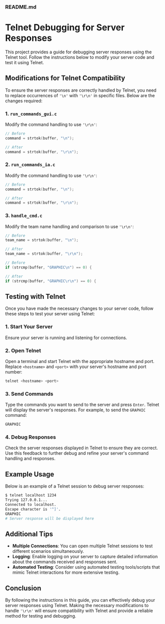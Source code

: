 ### README.md

# Telnet Debugging for Server Responses

This project provides a guide for debugging server responses using the Telnet tool. Follow the instructions below to modify your server code and test it using Telnet.

## Modifications for Telnet Compatibility

To ensure the server responses are correctly handled by Telnet, you need to replace occurrences of `'\n'` with `'\r\n'` in specific files. Below are the changes required:

### 1. `run_commands_gui.c`

Modify the command handling to use `'\r\n'`:

```c
// Before
command = strtok(buffer, "\n");

// After
command = strtok(buffer, "\r\n");
```

### 2. `run_commands_ia.c`

Modify the command handling to use `'\r\n'`:

```c
// Before
command = strtok(buffer, "\n");

// After
command = strtok(buffer, "\r\n");
```

### 3. `handle_cmd.c`

Modify the team name handling and comparison to use `'\r\n'`:

```c
// Before
team_name = strtok(buffer, "\n");

// After
team_name = strtok(buffer, "\r\n");

// Before
if (strcmp(buffer, "GRAPHIC\n") == 0) {

// After
if (strcmp(buffer, "GRAPHIC\r\n") == 0) {
```

## Testing with Telnet

Once you have made the necessary changes to your server code, follow these steps to test your server using Telnet:

### 1. Start Your Server

Ensure your server is running and listening for connections.

### 2. Open Telnet

Open a terminal and start Telnet with the appropriate hostname and port. Replace `<hostname>` and `<port>` with your server's hostname and port number:

```sh
telnet <hostname> <port>
```

### 3. Send Commands

Type the commands you want to send to the server and press `Enter`. Telnet will display the server's responses. For example, to send the `GRAPHIC` command:

```sh
GRAPHIC
```

### 4. Debug Responses

Check the server responses displayed in Telnet to ensure they are correct. Use this feedback to further debug and refine your server's command handling and responses.

## Example Usage

Below is an example of a Telnet session to debug server responses:

```sh
$ telnet localhost 1234
Trying 127.0.0.1...
Connected to localhost.
Escape character is '^]'.
GRAPHIC
# Server response will be displayed here
```

## Additional Tips

- **Multiple Connections**: You can open multiple Telnet sessions to test different scenarios simultaneously.
- **Logging**: Enable logging on your server to capture detailed information about the commands received and responses sent.
- **Automated Testing**: Consider using automated testing tools/scripts that mimic Telnet interactions for more extensive testing.

## Conclusion

By following the instructions in this guide, you can effectively debug your server responses using Telnet. Making the necessary modifications to handle `'\r\n'` will ensure compatibility with Telnet and provide a reliable method for testing and debugging.
